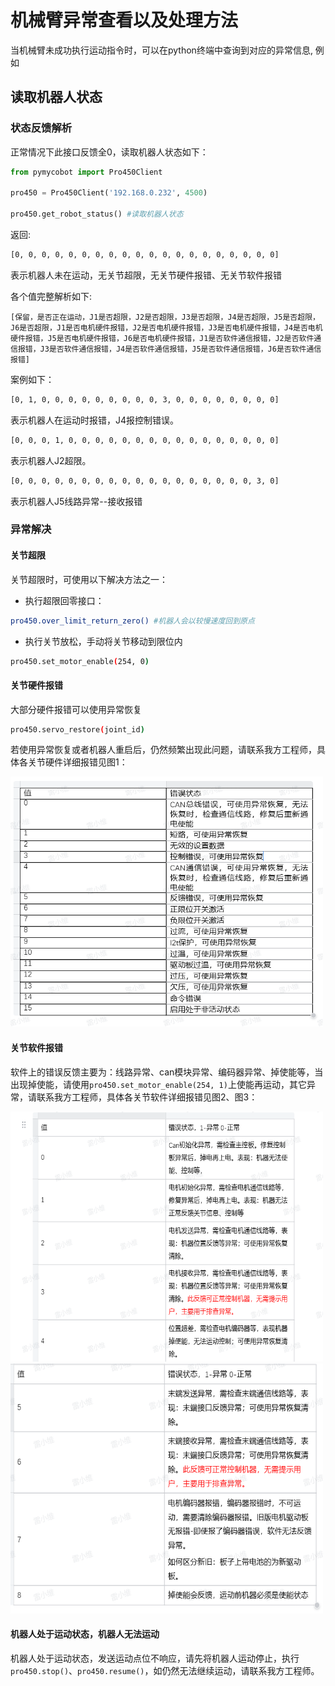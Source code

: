 # 机械臂异常查看以及处理方法
    
当机械臂未成功执行运动指令时，可以在python终端中查询到对应的异常信息, 例如

## 读取机器人状态

### 状态反馈解析

正常情况下此接口反馈全0，读取机器人状态如下：

```python
from pymycobot import Pro450Client

pro450 = Pro450Client('192.168.0.232', 4500)

pro450.get_robot_status() #读取机器人状态
```

返回:

```bash
[0, 0, 0, 0, 0, 0, 0, 0, 0, 0, 0, 0, 0, 0, 0, 0, 0, 0, 0, 0]
```

表示机器人未在运动，无关节超限，无关节硬件报错、无关节软件报错

各个值完整解析如下:

`[保留，是否正在运动，J1是否超限，J2是否超限，J3是否超限，J4是否超限，J5是否超限，J6是否超限，J1是否电机硬件报错，J2是否电机硬件报错，J3是否电机硬件报错，J4是否电机硬件报错，J5是否电机硬件报错，J6是否电机硬件报错，J1是否软件通信报错，J2是否软件通信报错，J3是否软件通信报错，J4是否软件通信报错，J5是否软件通信报错，J6是否软件通信报错]`

案例如下：

```bash
[0, 1, 0, 0, 0, 0, 0, 0, 0, 0, 0, 3, 0, 0, 0, 0, 0, 0, 0, 0]
```

表示机器人在运动时报错，J4报控制错误。

```bash
[0, 0, 0, 1, 0, 0, 0, 0, 0, 0, 0, 0, 0, 0, 0, 0, 0, 0, 0, 0]
```

表示机器人J2超限。

```bash
[0, 0, 0, 0, 0, 0, 0, 0, 0, 0, 0, 0, 0, 0, 0, 0, 0, 0, 3, 0]
```

表示机器人J5线路异常--接收报错

### 异常解决

#### 关节超限

关节超限时，可使用以下解决方法之一：

- 执行超限回零接口：

```bash
pro450.over_limit_return_zero() #机器人会以较慢速度回到原点
```

- 执行关节放松，手动将关节移动到限位内

```bash
pro450.set_motor_enable(254, 0)
```

#### 关节硬件报错

大部分硬件报错可以使用异常恢复

```bash
pro450.servo_restore(joint_id)
```

若使用异常恢复或者机器人重启后，仍然频繁出现此问题，请联系我方工程师，具体各关节硬件详细报错见图1：

<img src="../../../resources/3-FunctionsAndApplications/6.developmentGuide/python/exception/6-1-5-1.2-001.png" alt="pic" width="500" height="400"/>

#### 关节软件报错

软件上的错误反馈主要为：线路异常、can模块异常、编码器异常、掉使能等，当出现掉使能，请使用`pro450.set_motor_enable(254, 1)`上使能再运动，其它异常，请联系我方工程师，具体各关节软件详细报错见图2、图3：

<img src="../../../resources/3-FunctionsAndApplications/6.developmentGuide/python/exception/6-1-5-1.2-002.png" alt="pic" width="500" height="400"/>

<img src="../../../resources/3-FunctionsAndApplications/6.developmentGuide/python/exception/6-1-5-1.2-003.png" alt="pic" width="500" height="400"/>

#### 机器人处于运动状态，机器人无法运动

机器人处于运动状态，发送运动点位不响应，请先将机器人运动停止，执行`pro450.stop()`、`pro450.resume()`，如仍然无法继续运动，请联系我方工程师。<br/>